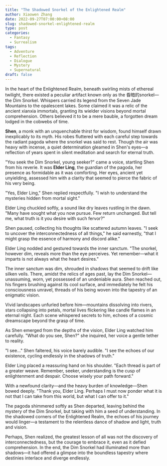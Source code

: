 ```yaml
---
title: "The Shadowed Snorkel of the Enlightened Realm"
author: Xiaowen Zhang
date: 2022-09-27T07:00:00+08:00
slug: shadowed-snorkel-enlightened-realm
type: post
categories:
  - Fantasy
  - Surrealism
tags:
  - Adventure
  - Reflection
  - Dialogue
  - Mystery
  - Supernatural
draft: false
---
```


In the heart of the Enlightened Realm, beneath swirling mists of ethereal twilight, there existed a peculiar artifact known only as the 昏暗的snorkel—the Dim Snorkel. Whispers carried its legend from the Seven Jade Mountains to the opalescent lakes. Some claimed it was a relic of the ancient xianxia immortals, granting its wielder visions beyond mortal comprehension. Others believed it to be a mere bauble, a forgotten dream lodged in the cobwebs of time.

**Shen**, a monk with an unquenchable thirst for wisdom, found himself drawn inexplicably to its myth. His robes fluttered with each careful step towards the radiant pagoda where the snorkel was said to rest. Though the air was heavy with incense, a quiet determination gleamed in Shen's eyes—a reflection of years spent in silent meditation and search for eternal truth.

"You seek the Dim Snorkel, young seeker?" came a voice, startling Shen from his reverie. It was **Elder Ling**, the guardian of the pagoda, her presence as formidable as it was comforting. Her eyes, ancient yet unyielding, assessed him with a clarity that seemed to pierce the fabric of his very being.

"Yes, Elder Ling," Shen replied respectfully. "I wish to understand the mysteries hidden from mortal sight."

Elder Ling chuckled softly, a sound like dry leaves rustling in the dawn. "Many have sought what you now pursue. Few return unchanged. But tell me, what truth is it you desire with such fervor?"

Shen paused, collecting his thoughts like scattered autumn leaves. "I seek to uncover the interconnectedness of all things," he said earnestly, "that I might grasp the essence of harmony and discord alike."

Elder Ling nodded and gestured towards the inner sanctum. "The snorkel, however dim, reveals more than the eye perceives. Yet remember—what it imparts is not always what the heart desires."

The inner sanctum was dim, shrouded in shadows that seemed to drift like silken veils. There, amidst the relics of ages past, lay the Dim Snorkel—unassuming, worn, yet possessed of an undeniable aura. Shen reached out, his fingers brushing against its cool surface, and immediately he felt his consciousness unravel, threads of his being woven into the tapestry of an enigmatic vision.

Vivid landscapes unfurled before him—mountains dissolving into rivers, stars collapsing into petals, mortal lives flickering like candle flames in an eternal night. Each scene whispered secrets to him, echoes of a cosmic dreamscape beyond the grasp of time.

As Shen emerged from the depths of the vision, Elder Ling watched him carefully. "What do you see, Shen?" she inquired, her voice a gentle tether to reality.

"I see…" Shen faltered, his voice barely audible. "I see the echoes of our existence, cycling endlessly in the shadows of truth."

Elder Ling placed a reassuring hand on his shoulder. "Each thread is part of a greater weave. Remember, seeker, understanding is the cusp of enlightenment and despair. Choose wisely your path forward."

With a newfound clarity—and the heavy burden of knowledge—Shen bowed deeply. "Thank you, Elder Ling. Perhaps I must now ponder what it is not that I can take from this world, but what I can offer to it."

The pagoda shimmered softly as Shen departed, leaving behind the mystery of the Dim Snorkel, but taking with him a seed of understanding. In the shadowed corners of the Enlightened Realm, the echoes of his journey would linger—a testament to the relentless dance of shadow and light, truth and vision.

Perhaps, Shen realized, the greatest lesson of all was not the discovery of interconnectedness, but the courage to embrace it, even as it defied comprehension. In the end, the Dim Snorkel had illuminated more than shadows—it had offered a glimpse into the boundless tapestry where destinies interlace and diverge endlessly.